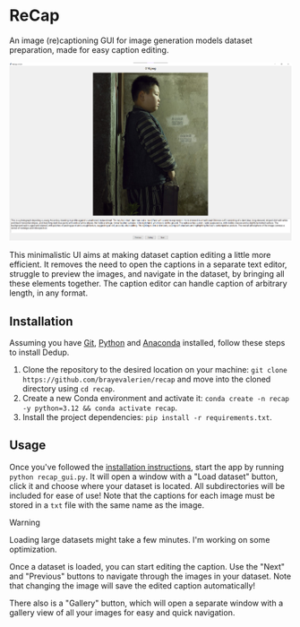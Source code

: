 # ReCap
An image (re)captioning GUI for image generation models dataset preparation, made for easy caption editing.

![Screenshot of the main screen](./assets/main_screenshot.png)

This minimalistic UI aims at making dataset caption editing a little more efficient. It removes the need to open the captions in a separate text editor, struggle to preview the images, and navigate in the dataset, by bringing all these elements together. The caption editor can handle caption of arbitrary length, in any format.

## Installation
Assuming you have [Git](https://git-scm.com/), [Python](https://www.python.org/) and [Anaconda](https://www.anaconda.com/download) installed, follow these steps to install Dedup.
1. Clone the repository to the desired location on your machine: `git clone https://github.com/brayevalerien/recap` and move into the cloned directory using `cd recap`.
2. Create a new Conda environment and activate it: `conda create -n recap -y python=3.12 && conda activate recap`.
3. Install the project dependencies: `pip install -r requirements.txt`.

## Usage
Once you've followed the [installation instructions](#installation), start the app by running `python recap_gui.py`. It will open a window with a "Load dataset" button, click it and choose where your dataset is located. All subdirectories will be included for ease of use! Note that the captions for each image must be stored in a `txt` file with the same name as the image.

> [!WARNING]
> Loading large datasets might take a few minutes. I'm working on some optimization.

Once a dataset is loaded, you can start editing the caption. Use the "Next" and "Previous" buttons to navigate through the images in your dataset. Note that changing the image will save the edited caption automatically!

There also is a "Gallery" button, which will open a separate window with a gallery view of all your images for easy and quick navigation.